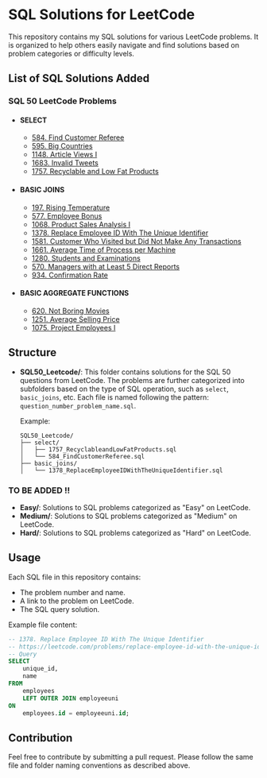 # SQL Solutions for LeetCode

This repository contains my SQL solutions for various LeetCode problems. It is organized to help others easily navigate and find solutions based on problem categories or difficulty levels.

## List of SQL Solutions Added
### SQL 50 LeetCode Problems

- #### SELECT
  - [584. Find Customer Referee](SQL50_Leetcode/01SELECT/584_FindCustomerReferee.sql)
  - [595. Big Countries](SQL50_Leetcode/01SELECT/595_BigCountries.sql)
  - [1148. Article Views I](SQL50_Leetcode/01SELECT/1148_ArticleViewsI.sql)
  - [1683. Invalid Tweets](SQL50_Leetcode/01SELECT/1683_InvalidTweets.sql)
  - [1757. Recyclable and Low Fat Products](SQL50_Leetcode/01SELECT/1757_RecyclableandLowFatProducts.sql)

- #### BASIC JOINS
  - [197. Rising Temperature](SQL50_Leetcode/02BASIC_JOINS/197_RisingTemperature.sql)
  - [577. Employee Bonus](SQL50_Leetcode/02BASIC_JOINS/577_EmployeeBonus.sql)
  - [1068. Product Sales Analysis I](SQL50_Leetcode/02BASIC_JOINS/1068_ProductSalesAnalysisI.sql)
  - [1378. Replace Employee ID With The Unique Identifier](SQL50_Leetcode/02BASIC_JOINS/1378_ReplaceEmployeeIDWithTheUniqueIdentifier.sql)
  - [1581. Customer Who Visited but Did Not Make Any Transactions](SQL50_Leetcode/02BASIC_JOINS/1581_CustomerWhoVisitedbutDidNotMakeAnyTransactions.sql)
  - [1661. Average Time of Process per Machine](SQL50_Leetcode/02BASIC_JOINS/1661_AverageTimeofProcessperMachine.sql)
  - [1280. Students and Examinations](SQL50_Leetcode/02BASIC_JOINS/1280_StudentsandExaminations.sql)
  - [570. Managers with at Least 5 Direct Reports](SQL50_Leetcode/02BASIC_JOINS/570_ManagerswithatLeast5DirectReports.sql)
  - [934. Confirmation Rate](SQL50_Leetcode/02BASIC_JOINS/1934_ConfirmationRate.sql)

- #### BASIC AGGREGATE FUNCTIONS
  - [620. Not Boring Movies](SQL50_Leetcode/03BASIC_AGGREGATE_FUNCTIONS/620_NotBoringMovies.sql)
  - [1251. Average Selling Price](SQL50_Leetcode/03BASIC_AGGREGATE_FUNCTIONS/1251_AverageSellingPrice.sql)
  - [1075. Project Employees I](SQL50_Leetcode/03BASIC_AGGREGATE_FUNCTIONS/1075_ProjectEmployeesI.sql)

## Structure

- **SQL50_Leetcode/**: This folder contains solutions for the SQL 50 questions from LeetCode. The problems are further categorized into subfolders based on the type of SQL operation, such as `select`, `basic_joins`, etc. Each file is named following the pattern: `question_number_problem_name.sql`.
  
  Example:
  ```
  SQL50_Leetcode/
  ├── select/
  │   ├── 1757_RecyclableandLowFatProducts.sql
  │   └── 584_FindCustomerReferee.sql
  ├── basic_joins/
  │   └── 1378_ReplaceEmployeeIDWithTheUniqueIdentifier.sql
  ```
### TO BE ADDED !!
- **Easy/**: Solutions to SQL problems categorized as "Easy" on LeetCode.
- **Medium/**: Solutions to SQL problems categorized as "Medium" on LeetCode.
- **Hard/**: Solutions to SQL problems categorized as "Hard" on LeetCode.

## Usage

Each SQL file in this repository contains:
- The problem number and name.
- A link to the problem on LeetCode.
- The SQL query solution.

Example file content:
```sql
-- 1378. Replace Employee ID With The Unique Identifier
-- https://leetcode.com/problems/replace-employee-id-with-the-unique-identifier/
-- Query
SELECT
    unique_id,
    name
FROM
    employees
    LEFT OUTER JOIN employeeuni
ON
    employees.id = employeeuni.id;
```

## Contribution

Feel free to contribute by submitting a pull request. Please follow the same file and folder naming conventions as described above.
